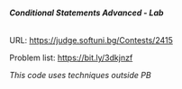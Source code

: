 ###### **Conditional Statements Advanced - Lab**
URL: https://judge.softuni.bg/Contests/2415

Problem list: https://bit.ly/3dkjnzf

_This code uses techniques outside PB_